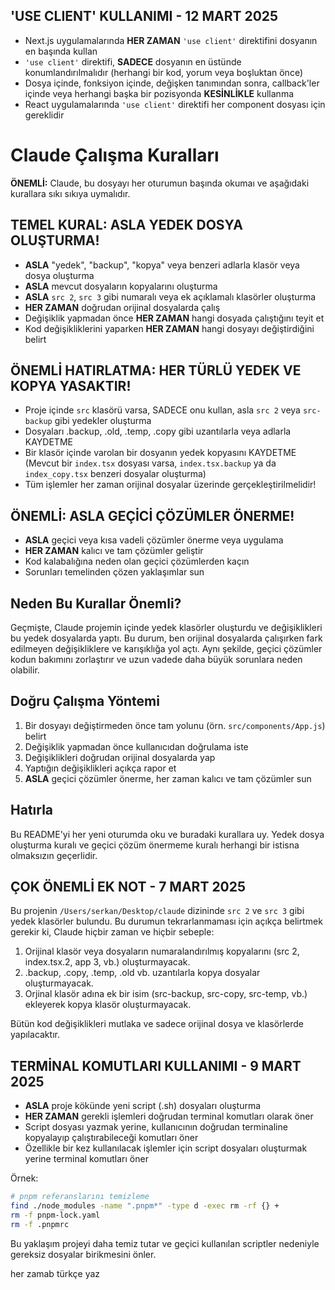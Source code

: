 ## 'USE CLIENT' KULLANIMI - 12 MART 2025

- Next.js uygulamalarında **HER ZAMAN** `'use client'` direktifini dosyanın en başında kullan
- `'use client'` direktifi, **SADECE** dosyanın en üstünde konumlandırılmalıdır (herhangi bir kod, yorum veya boşluktan önce)
- Dosya içinde, fonksiyon içinde, değişken tanımından sonra, callback'ler içinde veya herhangi başka bir pozisyonda **KESİNLİKLE** kullanma
- React uygulamalarında `'use client'` direktifi her component dosyası için gereklidir

# Claude Çalışma Kuralları

**ÖNEMLİ:** Claude, bu dosyayı her oturumun başında okumaı ve aşağıdaki kurallara sıkı sıkıya uymalıdır.

## TEMEL KURAL: ASLA YEDEK DOSYA OLUŞTURMA!

- **ASLA** "yedek", "backup", "kopya" veya benzeri adlarla klasör veya dosya oluşturma
- **ASLA** mevcut dosyaların kopyalarını oluşturma
- **ASLA** `src 2`, `src 3` gibi numaralı veya ek açıklamalı klasörler oluşturma
- **HER ZAMAN** doğrudan orijinal dosyalarda çalış
- Değişiklik yapmadan önce **HER ZAMAN** hangi dosyada çalıştığını teyit et
- Kod değişikliklerini yaparken **HER ZAMAN** hangi dosyayı değiştirdiğini belirt

## ÖNEMLİ HATIRLATMA: HER TÜRLÜ YEDEK VE KOPYA YASAKTIR!

- Proje içinde `src` klasörü varsa, SADECE onu kullan, asla `src 2` veya `src-backup` gibi yedekler oluşturma
- Dosyaları .backup, .old, .temp, .copy gibi uzantılarla veya adlarla KAYDETME
- Bir klasör içinde varolan bir dosyanın yedek kopyasını KAYDETME (Mevcut bir `index.tsx` dosyası varsa, `index.tsx.backup` ya da `index_copy.tsx` benzeri dosyalar oluşturma)
- Tüm işlemler her zaman orijinal dosyalar üzerinde gerçekleştirilmelidir!

## ÖNEMLİ: ASLA GEÇİCİ ÇÖZÜMLER ÖNERME!

- **ASLA** geçici veya kısa vadeli çözümler önerme veya uygulama
- **HER ZAMAN** kalıcı ve tam çözümler geliştir
- Kod kalabalığına neden olan geçici çözümlerden kaçın
- Sorunları temelinden çözen yaklaşımlar sun

## Neden Bu Kurallar Önemli?

Geçmişte, Claude projemin içinde yedek klasörler oluşturdu ve değişiklikleri bu yedek dosyalarda yaptı. Bu durum, ben orijinal dosyalarda çalışırken fark edilmeyen değişikliklere ve karışıklığa yol açtı. Aynı şekilde, geçici çözümler kodun bakımını zorlaştırır ve uzun vadede daha büyük sorunlara neden olabilir.

## Doğru Çalışma Yöntemi

1. Bir dosyayı değiştirmeden önce tam yolunu (örn. `src/components/App.js`) belirt
2. Değişiklik yapmadan önce kullanıcıdan doğrulama iste
3. Değişiklikleri doğrudan orijinal dosyalarda yap
4. Yaptığın değişiklikleri açıkça rapor et
5. **ASLA** geçici çözümler önerme, her zaman kalıcı ve tam çözümler sun

## Hatırla

Bu README'yi her yeni oturumda oku ve buradaki kurallara uy. Yedek dosya oluşturma kuralı ve geçici çözüm önermeme kuralı herhangi bir istisna olmaksızın geçerlidir.

## ÇOK ÖNEMLİ EK NOT - 7 MART 2025

Bu projenin `/Users/serkan/Desktop/claude` dizininde `src 2` ve `src 3` gibi yedek klasörler bulundu. Bu durumun tekrarlanmaması için açıkça belirtmek gerekir ki, Claude hiçbir zaman ve hiçbir sebeple:

1. Orijinal klasör veya dosyaların numaralandırılmış kopyalarını (src 2, index.tsx.2, app 3, vb.) oluşturmayacak.
2. .backup, .copy, .temp, .old vb. uzantılarla kopya dosyalar oluşturmayacak.
3. Orjinal klasör adına ek bir isim (src-backup, src-copy, src-temp, vb.) ekleyerek kopya klasör oluşturmayacak.

Bütün kod değişiklikleri mutlaka ve sadece orijinal dosya ve klasörlerde yapılacaktır.

## TERMİNAL KOMUTLARI KULLANIMI - 9 MART 2025

- **ASLA** proje kökünde yeni script (.sh) dosyaları oluşturma
- **HER ZAMAN** gerekli işlemleri doğrudan terminal komutları olarak öner
- Script dosyası yazmak yerine, kullanıcının doğrudan terminaline kopyalayıp çalıştırabileceği komutları öner
- Özellikle bir kez kullanılacak işlemler için script dosyaları oluşturmak yerine terminal komutları öner

Örnek:

```bash
# pnpm referanslarını temizleme
find ./node_modules -name ".pnpm*" -type d -exec rm -rf {} +
rm -f pnpm-lock.yaml
rm -f .pnpmrc
```

Bu yaklaşım projeyi daha temiz tutar ve geçici kullanılan scriptler nedeniyle gereksiz dosyalar birikmesini önler.


her zamab türkçe yaz